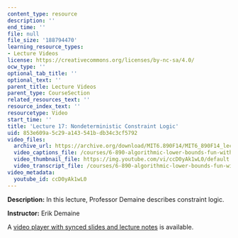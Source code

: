 ```yaml
---
content_type: resource
description: ''
end_time: ''
file: null
file_size: '188794470'
learning_resource_types:
- Lecture Videos
license: https://creativecommons.org/licenses/by-nc-sa/4.0/
ocw_type: ''
optional_tab_title: ''
optional_text: ''
parent_title: Lecture Videos
parent_type: CourseSection
related_resources_text: ''
resource_index_text: ''
resourcetype: Video
start_time: ''
title: 'Lecture 17: Nondeterministic Constraint Logic'
uid: 853e609a-5c29-a143-541b-db34c3cf5792
video_files:
  archive_url: https://archive.org/download/MIT6.890F14/MIT6_890F14_lec17_300k.mp4
  video_captions_file: /courses/6-890-algorithmic-lower-bounds-fun-with-hardness-proofs-fall-2014/f39b10926a1f5e45a52d843395d7443b_ccD0yAk1wL0.vtt
  video_thumbnail_file: https://img.youtube.com/vi/ccD0yAk1wL0/default.jpg
  video_transcript_file: /courses/6-890-algorithmic-lower-bounds-fun-with-hardness-proofs-fall-2014/772af84e250b10f148172fb96a12ecb0_ccD0yAk1wL0.pdf
video_metadata:
  youtube_id: ccD0yAk1wL0
---
```


**Description:** In this lecture, Professor Demaine describes constraint logic.

**Instructor:** Erik Demaine

A [video player with synced slides and lecture notes](http://courses.csail.mit.edu/6.890/fall14/lectures/L17.html) is available.

